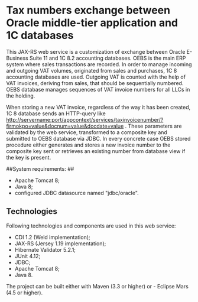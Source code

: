 # Tax numbers exchange between Oracle middle-tier application and 1C databases #

This JAX-RS web service is a customization of exchange between Oracle E-Business Suite 11 and 1C 8.2 accounting databases. OEBS is the main ERP system where sales transactions are recorded. In order to manage incoming and outgoing VAT volumes, originated from sales and purchases, 1C 8 accounting databases are used. Outgoing VAT is counted with the help of VAT invoices, deriving from sales, that should be sequentially numbered. OEBS database manages sequences of VAT invoice numbers for all LLCs in the holding. 

When storing a new VAT invoice, regardless of the way it has been created, 1C 8 database sends an HTTP-query like <http://servername:port/appcontext/services/taxinvoicenumber/?firmokpo=value&docnum=value&docdate=value> . These parameters are validated by the web service, transformed to a composite key and submitted to OEBS database via JDBC. In every concrete case OEBS stored procedure either generates and stores a new invoice number to the composite key sent or retrieves an existing number from database view if the key is present.

##System requirements: ##

- Apache Tomcat 8;
- Java 8;
- configured JDBC datasource named "jdbc/oracle".

## Technologies ##

Following technologies and components are used in this web service:

- CDI 1.2 (Weld implementation);
- JAX-RS (Jersey 1.19 implementation);
- Hibernate Validator 5.2.1;
- JUnit 4.12;
- JDBC;
- Apache Tomcat 8;
- Java 8.

The project can be built either with Maven (3.3 or higher) or - Eclipse Mars (4.5 or higher).